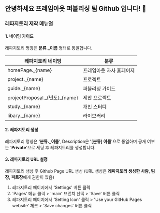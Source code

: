 ## 안녕하세요 프레임아웃 퍼블리싱 팀 Github 입니다! 👋


### 레파지토리 제작 메뉴얼
#### 1. 네이밍 가이드
레파지토리 명칭은 **분류._이름** 형태로 통일합니다.

<table>
    <thead>
        <tr>
            <th>레파지토리 네이밍</th>
            <th>분류</th>
        </tr>
    </thead>
    <tbody>
        <tr>
            <td>homePage._{name}</td>
            <td>프레임아웃 자사 홈페이지</td>
        </tr>
        <tr>
            <td>project._{name}</td>
            <td>프로젝트</td>
        </tr>
        <tr>
            <td>guide._{name}</td>
            <td>퍼블리싱 가이드</td>
        </tr>
        <tr>
            <td>projectProposal._{년도}_{name}</td>
            <td>제안 프로젝트</td>
        </tr>
        <tr>
            <td>study._{name}</td>
            <td>개인 스터디</td>
        </tr>
         <tr>
            <td>libary._{name}</td>
            <td>라이브러리</td>
        </tr>
    </tbody>
</table>

#### 2. 레파지토리 생성
레파지토리 명칭은 '**분류._이름**', Description은 '**[분류] 이름**'으로 통일하며 공개 여부는 '**Private**'으로 세팅 후 레파지토리를 생성합니다.

#### 3. 레파지토리 URL 설정
레파지토리 생성 후 Github Page URL 생성 (URL 생성은 **레파지토리 생성한 사람, 팀장, 파트장**에게 권한이 있음)
1. 레파지토리 페이지에서 'Settings' 버튼 클릭
2. 'Pages' 메뉴 클릭 > 'main' 브랜치 선택 > 'Save' 버튼 클릭
3. 레파지토리 페이지에서 'Setting Icon' 클릭 > 'Use your GitHub Pages website' 체크 > 'Save changes' 버튼 클릭 

<!--
**Here are some ideas to get you started:**

🙋‍♀️ A short introduction - what is your organization all about?
🌈 Contribution guidelines - how can the community get involved?
👩‍💻 Useful resources - where can the community find your docs? Is there anything else the community should know?
🍿 Fun facts - what does your team eat for breakfast?
🧙 Remember, you can do mighty things with the power of [Markdown](https://docs.github.com/github/writing-on-github/getting-started-with-writing-and-formatting-on-github/basic-writing-and-formatting-syntax)
-->

